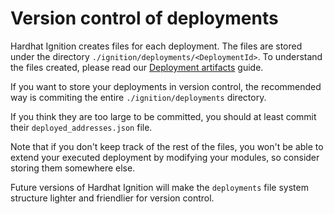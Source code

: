 # Version control of deployments

Hardhat Ignition creates files for each deployment. The files are stored under the directory `./ignition/deployments/<DeploymentId>`. To understand the files created, please read our [Deployment artifacts](./deployment-artifacts.md) guide.

If you want to store your deployments in version control, the recommended way is commiting the entire `./ignition/deployments` directory.

If you think they are too large to be committed, you should at least commit their `deployed_addresses.json` file.

Note that if you don't keep track of the rest of the files, you won't be able to extend your executed deployment by modifying your modules, so consider storing them somewhere else.

Future versions of Hardhat Ignition will make the `deployments` file system structure lighter and friendlier for version control.

